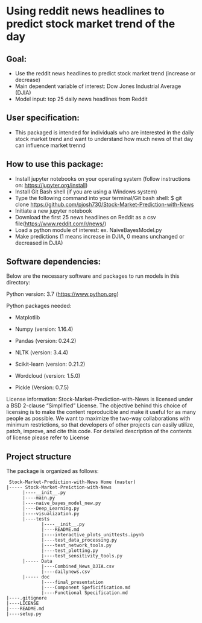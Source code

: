 # Using reddit news headlines to predict stock market trend of the day 

## Goal: 
 - Use the reddit news headlines to predict stock market trend (increase or decrease) 
 - Main dependent variable of interest: Dow Jones Industrial Average (DJIA) 
 - Model input: top 25 daily news headlines from Reddit 
 
## User specification:
- This packaged is intended for individuals who are interested in the daily stock market trend and want to understand how much news of that day can influence market trennd 

## How to use this package: 
- Install jupyter notebooks on your operating system (follow instructions on: https://jupyter.org/install)
- Install Git Bash shell (if you are using a Windows system) 
- Type the following command into your terminal/Git bash shell: 
   $ git clone https://github.com/pjosh730/Stock-Market-Prediction-with-News
 - Initiate a new jupyter notebook
 - Download the first 25 news headlines on Reddit as a csv file(https://www.reddit.com/r/news/)
 - Load a python module of interest: ex. NaiveBayesModel.py 
 - Make predictions (1 means increase in DJIA, 0 means unchanged or decreased in DJIA) 
 
 ## Software dependencies: 
 Below are the necessary software and packages to run models in this directory:
 
 Python version: 3.7 (https://www.python.org)
 
 Python packages needed:
 
 - Matplotlib 
 
 - Numpy (version: 1.16.4)
 
 - Pandas (version: 0.24.2)
 
 - NLTK (version: 3.4.4)
 
 - Scikit-learn (version: 0.21.2)
 
 - Wordcloud (version: 1.5.0)
 
 - Pickle (Version: 0.7.5)
 
License information:
Stock-Market-Prediction-with-News is licensed under a BSD 2-clause “Simplified” License. The objective behind this choice of licensing is to make the content reproducible and make it useful for as many people as possible. We want to maximize the two-way collaborations with minimum restrictions, so that developers of other projects can easily utilize, patch, improve, and cite this code. For detailed description of the contents of license please refer to License
 
 ## Project structure 
 The package is organized as follows:
```
 Stock-Market-Prediction-with-News Home (master)
|----- Stock-Market-Preiction-with-News
      |----__init__.py
      |----main.py
      |----naive_bayes_model_new.py
      |----Deep_Learning.py
      |----visualization.py
      |----tests
             |----__init__.py
             |----README.md
             |----interactive_plots_unittests.ipynb
             |----test_data_processing.py
             |----test_network_tools.py
             |----test_plotting.py
             |----test_sensitivity_tools.py
      |----- Data
             |----Combined_News_DJIA.csv
             |----dailynews.csv
      |----- doc
             |----final_presentation
             |----Component Speficification.md
             |----Functional Specification.md
|----.gitignore
|----LICENSE
|----README.md
|----setup.py      
```
